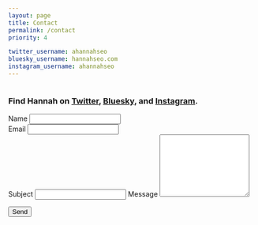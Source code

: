 ```yaml
---
layout: page
title: Contact
permalink: /contact
priority: 4

twitter_username: ahannahseo
bluesky_username: hannahseo.com
instagram_username: ahannahseo
---
```


<div class="row pad-top">
  <div class="column left-rail">
    <h3>
      Find Hannah on <a href="https://twitter.com/{{ page.twitter_username }}">Twitter</a>, <a href="https://bsky.app/profile/{{ page.bluesky_username }}">Bluesky</a>, and <a href="https://www.instagram.com/{{ page.instagram_username }}">Instagram</a>.
    </h3>
  </div>
  <div class="column">
    <form id="contact" name="contact" action="/thanks.html" netlify netlify-honeypot="botz">
      <div class="row">
        <div class="column">
          <label for="name">Name</label>
          <input type="text" id="name" name="name" required />
        </div>
        <div class="column">
          <label for="email">Email</label>
          <input type="email" id="email" name="email" required />
        </div>
      </div>
      <div class="row">
        <div class="column">
          <label for="subject">Subject</label>
          <input type="text" id="subject" name="subject" />
          <p style="display:none;"><label><input id="b0tz" name="b0tz"></label></p>
          <label for="message">Message</label>
          <textarea id="message" name="message" rows="8" required></textarea>
          <p><button type="submit">Send</button></p>
        </div>
      </div>
    </form>
  </div>
</div>
